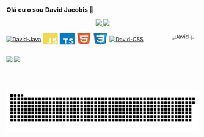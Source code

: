 ### Olá eu o sou David Jacobis 👋

<div align="center">
  <a href="https://github.com/David-Jacobis">
  <img height="180em" src="https://github-readme-stats.vercel.app/api?username=David-Jacobis&show_icons=true&theme=dark&include_all_commits=true&count_private=true"/>
  <img height="180em" src="https://github-readme-stats.vercel.app/api/top-langs/?username=David-Jacobis&layout=compact&langs_count=7&theme=dark"/>
</div>

  <div style="display: inline_block"><br>
   <img align="center" alt="David-Java" height="30" width="40" src="https://cdn.jsdelivr.net/gh/devicons/devicon/icons/java/java-original.svg">
  <img align="center" alt="David-Js" height="30" width="40" src="https://raw.githubusercontent.com/devicons/devicon/master/icons/javascript/javascript-plain.svg">
  <img align="center" alt="David-Ts" height="30" width="40" src="https://raw.githubusercontent.com/devicons/devicon/master/icons/typescript/typescript-plain.svg">
  <img align="center" alt="David-HTML" height="30" width="40" src="https://raw.githubusercontent.com/devicons/devicon/master/icons/html5/html5-original.svg">
  <img align="center" alt="David-CSS" height="30" width="40" src="https://raw.githubusercontent.com/devicons/devicon/master/icons/css3/css3-original.svg">  
  <img align="center" alt="David-CSS" height="30" width="40" src="https://cdn.jsdelivr.net/gh/devicons/devicon/icons/angularjs/angularjs-original.svg">

  <img align="right" alt="David-pic" height="150" style="border-radius:50px;" src="https://c.tenor.com/gC13ieqXJrYAAAAC/music-headphones.gif">
</div>
  
##

  <div> 
  <a href="https://www.instagram.com/david.jacobis/" target="_blank"><img src="https://img.shields.io/badge/-Instagram-%23E4405F?style=for-the-badge&logo=instagram&logoColor=white" target="_blank"></a>
  <a href="https://www.linkedin.com/in/david-jacobis/" target="_blank"><img src="https://img.shields.io/badge/-LinkedIn-%230077B5?style=for-the-badge&logo=linkedin&logoColor=white" target="_blank"></a> 

![Snake animation](https://github.com/David-Jacobis/David-Jacobis/blob/output/github-contribution-grid-snake.svg)
